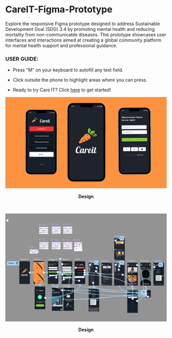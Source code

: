 # CareIT-Figma-Prototype
Explore the responsive Figma prototype designed to address Sustainable Development Goal (SDG) 3.4 by promoting mental health and reducing mortality from non-communicable diseases. This prototype showcases user interfaces and interactions aimed at creating a global community platform for mental health support and professional guidance.


### USER GUIDE:
- Press "M" on your keyboard to autofill any text field.
- Click outside the phone to highlight areas where you can press.

- Ready to try Care IT? Click [here](https://www.figma.com/proto/jQeY4EmFib7qhMdtaThQfQ/Careit---Mental-Health-Stigma?page-id=0%3A1&node-id=296-1114&viewport=545%2C795%2C0.14&t=DDOpYVpEXqRbjCX6-1&scaling=scale-down&content-scaling=fixed&starting-point-node-id=296%3A1114) to get started!

<p align="center">
  <img src="https://github.com/haikalfitri/CareIT-Figma-Prototype/blob/main/images/fifth%20project.png" alt="First Page" width="600" />
</p>
<p align="center"><strong>Design</strong></p>

&nbsp;

<p align="center">
  <img src="https://github.com/haikalfitri/CareIT-Figma-Prototype/blob/main/images/workflow.png" alt="First Page" width="600" />
</p>
<p align="center"><strong>Design</strong></p>

